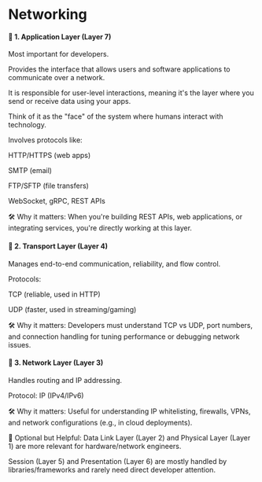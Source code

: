 # Networking


#### 🥇 1. Application Layer (Layer 7)
Most important for developers.

Provides the interface that allows users and software applications to communicate over a network.

It is responsible for user-level interactions, meaning it's the layer where you send or receive data using your apps.

Think of it as the "face" of the system where humans interact with technology.


Involves protocols like:

HTTP/HTTPS (web apps)

SMTP (email)

FTP/SFTP (file transfers)

WebSocket, gRPC, REST APIs

🛠️ Why it matters: When you're building REST APIs, web applications, or integrating services, you're directly working at this layer.

#### 🥈 2. Transport Layer (Layer 4)
Manages end-to-end communication, reliability, and flow control.

Protocols:

TCP (reliable, used in HTTP)

UDP (faster, used in streaming/gaming)

🛠️ Why it matters: Developers must understand TCP vs UDP, port numbers, and connection handling for tuning performance or debugging network issues.

#### 🥉 3. Network Layer (Layer 3)
Handles routing and IP addressing.

Protocol: IP (IPv4/IPv6)

🛠️ Why it matters: Useful for understanding IP whitelisting, firewalls, VPNs, and network configurations (e.g., in cloud deployments).

🔧 Optional but Helpful:
Data Link Layer (Layer 2) and Physical Layer (Layer 1) are more relevant for hardware/network engineers.

Session (Layer 5) and Presentation (Layer 6) are mostly handled by libraries/frameworks and rarely need direct developer attention.

